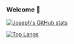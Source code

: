 ### Welcome 👋

<!--
**Mrrm2/Mrrm2** is a ✨ _special_ ✨ repository because its `README.md` (this file) appears on your GitHub profile.

Here are some ideas to get you started:

- 🔭 I’m currently working on ...
- 🌱 I’m currently learning ...
- 👯 I’m looking to collaborate on ...
- 🤔 I’m looking for help with ...
- 💬 Ask me about ...
- 📫 How to reach me: ...
- 😄 Pronouns: ...
- ⚡ Fun fact: ...
-->


[![Joseph's GitHub stats](https://github-readme-stats.vercel.app/api?username=mrrm2&show_icons=true&theme=dark&include_all_commits=true&count_private=true)](https://github.com/anuraghazra/github-readme-stats)

[![Top Langs](https://github-readme-stats.vercel.app/api/top-langs/?username=mrrm2&show_icons=true&theme=dark&exclude_repo=1800_202230_DTC04&role=OWNER,ORGANIZATION_MEMBER,COLLABORATOR)](https://github.com/anuraghazra/github-readme-stats)
